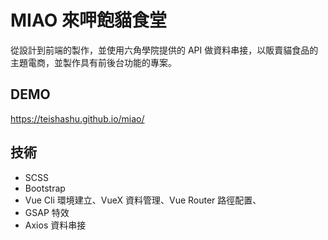 # MIAO 來呷飽貓食堂
從設計到前端的製作，並使用六角學院提供的 API 做資料串接，以販賣貓食品的主題電商，並製作具有前後台功能的專案。

## DEMO
https://teishashu.github.io/miao/

## 技術
- SCSS
- Bootstrap
- Vue Cli 環境建立、VueX 資料管理、Vue Router 路徑配置、
- GSAP 特效
- Axios 資料串接
